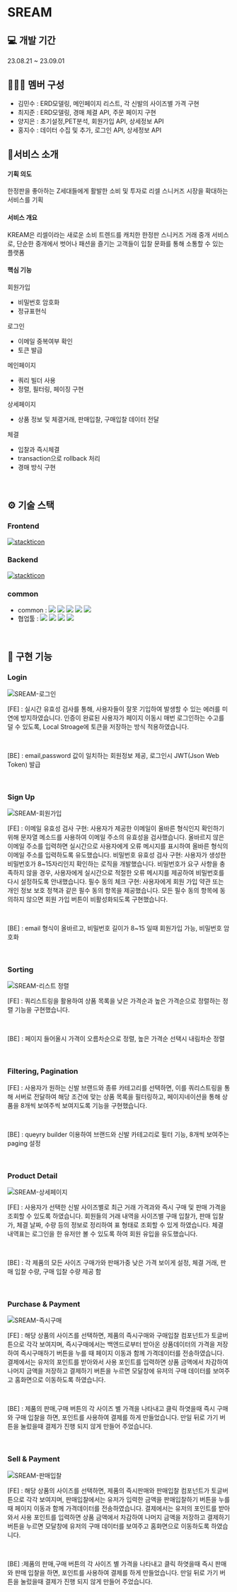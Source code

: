 # SREAM

## 💻 개발 기간
23.08.21 ~ 23.09.01
## 🧑‍🤝‍🧑 멤버 구성
- 김민수 : ERD모델링, 메인페이지 리스트, 각 신발의 사이즈별 가격 구현
- 최지준 : ERD모델링, 경매 체결 API, 주문 페이지 구현
- 양지은 : 초기설정,PET분석, 회원가입 API, 상세정보 API 
- 홍지수 : 데이터 수집 및 추가, 로그인 API, 상세정보 API
## 🚀서비스 소개

 #### 기획 의도
 한정판을 좋아하는 Z세대들에게 활발한 소비 및 투자로 리셀 스니커즈 시장을 확대하는 서비스를 기획
 
 #### 서비스 개요
 KREAM은 리셀이라는 새로운 소비 트렌드를 캐치한 한정판 스니커즈 거래 중개 서비스로, 단순한 중개에서 벗어나 패션을 즐기는 고객들이 입찰 문화를 통해 소통할 수 있는 플랫폼
 
 #### 핵심 기능
 회원가입
 - 비밀번호 암호화
 - 정규표현식

 로그인
 - 이메일 중복여부 확인
 - 토큰 발급

 메인페이지
 - 쿼리 빌더 사용
 - 정렬, 필터링, 페이징 구현

 상세페이지
 - 상품 정보 및 체결거래, 판매입찰, 구매입찰 데이터 전달

 체결
 - 입찰과 즉시체결
 - transaction으로 rollback 처리
 - 경매 방식 구현

<br />
 
## ⚙️ 기술 스택
### Frontend
[![stackticon](https://firebasestorage.googleapis.com/v0/b/stackticon-81399.appspot.com/o/images%2F1693791891735?alt=media&token=f38ca43a-35de-42fa-8e02-e0b4b0e5efa4)](https://github.com/msdio/stackticon)
### Backend
[![stackticon](https://firebasestorage.googleapis.com/v0/b/stackticon-81399.appspot.com/o/images%2F1693791755671?alt=media&token=2c2c08b5-ef79-4a5a-aa73-582b6c581acf)](https://github.com/msdio/stackticon)
### common
* common : <img src="https://img.shields.io/badge/git-F05032?style=for-the-badge&logo=git&logoColor=white"> <img src="https://img.shields.io/badge/github-181717?style=for-the-badge&logo=github&logoColor=white"> <img src="https://img.shields.io/badge/visualstudiocode-007ACC?style=for-the-badge&logo=visualstudiocode&logoColor=white"> <img src="https://img.shields.io/badge/eslint-4B32C3?style=for-the-badge&logo=eslint&logoColor=white"> <img src="https://img.shields.io/badge/prettier-F7B93E?style=for-the-badge&logo=prettier&logoColor=white">
* 협업툴 : <img src="https://img.shields.io/badge/notion-000000?style=for-the-badge&logo=notion&logoColor=white"> <img src="https://img.shields.io/badge/slack-4A154B?style=for-the-badge&logo=slack&logoColor=white"> <img src="https://img.shields.io/badge/trello-0052CC?style=for-the-badge&logo=trello&logoColor=white"> <img src="https://img.shields.io/badge/postman-FF6C37?style=for-the-badge&logo=postman&logoColor=white">
<br />

## 📌 구현 기능
### Login
![SREAM-로그인](https://github.com/wecode-bootcamp-korea/48-2nd-F_Kiiler-frontend/assets/126768997/1fa0c3fd-92c3-46d6-8a8b-39535b323eae)

[FE] : 실시간 유효성 검사를 통해, 사용자들이 잘못 기입하여 발생할 수 있는 에러를 미연에 방지하였습니다. 인증이 완료된 사용자가 페이지 이동시 매번 로그인하는 수고를 덜 수 있도록, Local Stroage에 토큰을 저장하는 방식 적용하였습니다.

<br>

[BE] : email,password 값이 일치하는 회원정보 제공, 로그인시 JWT(Json Web Token) 발급

<br>


### Sign Up
![SREAM-회원가입](https://github.com/wecode-bootcamp-korea/48-2nd-F_Kiiler-frontend/assets/126768997/37a5c504-64df-4387-add2-8f254bd67d81)

[FE] : 이메일 유효성 검사 구현:
사용자가 제공한 이메일이 올바른 형식인지 확인하기 위해 문자열 메소드를 사용하여 이메일 주소의 유효성을 검사했습니다.
올바르지 않은 이메일 주소를 입력하면 실시간으로 사용자에게 오류 메시지를 표시하여 올바른 형식의 이메일 주소를 입력하도록 유도했습니다.
비밀번호 유효성 검사 구현:
사용자가 생성한 비밀번호가 8~15자리인지 확인하는 로직을 개발했습니다.
비밀번호가 요구 사항을 충족하지 않을 경우, 사용자에게 실시간으로 적절한 오류 메시지를 제공하여 비밀번호를 다시 설정하도록 안내했습니다.
필수 동의 체크 구현:
사용자에게 회원 가입 약관 또는 개인 정보 보호 정책과 같은 필수 동의 항목을 제공했습니다.
모든 필수 동의 항목에 동의하지 않으면 회원 가입 버튼이 비활성화되도록 구현했습니다.

<br>

[BE] : email 형식이 올바르고, 비밀번호 길이가 8~15 일때 회원가입 가능, 비밀번호 암호화

<br>


### Sorting
![SREAM-리스트 정렬](https://github.com/wecode-bootcamp-korea/48-2nd-F_Kiiler-frontend/assets/126768997/9df6edd3-f992-4aeb-9fa8-98c773251708)


[FE] : 쿼리스트링을 활용하여 상품 목록을 낮은 가격순과 높은 가격순으로 정렬하는 정렬 기능을 구현했습니다.

<br>

[BE] : 페이지 들어올시 가격이 오름차순으로 정렬, 높은 가격순 선택시 내림차순 정렬

<br>



### Filtering, Pagination


[FE] : 사용자가 원하는 신발 브랜드와 종류 카테고리를 선택하면, 이를 쿼리스트링을 통해 서버로 전달하여 해당 조건에 맞는 상품 목록을 필터링하고, 페이지네이션을 통해 상품을 8개씩 보여주씩 보여지도록 기능을 구현했습니다. 

<br>

[BE] : queyry builder 이용하여 브랜드와 신발 카테고리로 필터 기능, 8개씩 보여주는 paging 설정

<br>


### Product Detail
![SREAM-상세페이지](https://github.com/wecode-bootcamp-korea/48-2nd-F_Kiiler-frontend/assets/126768997/2656b684-bee4-4104-ac49-330dec945e00)


[FE] : 사용자가 선택한 신발 사이즈별로 최근 거래 가격과와 즉시 구매 및 판매 가격을 조회할 수 있도록 하였습니다. 회원들의 거래 내역을 사이즈별 구매 입찰가, 판매 입찰가, 체결 날짜, 수량 등의 정보로 정리하여 표 형태로 조회할 수 있게 하였습니다. 체결 내역표는 로그인을 한 유저만 볼 수 있도록 하여 회원 유입을 유도했습니다.

<br>

[BE] : 각 제품의 모든 사이즈 구매가와 판매가중 낮은 가격 보이게 설정, 체결 거래, 판매 입찰 수량, 구매 입찰 수량 제공 함

<br>


### Purchase & Payment
![SREAM-즉시구매](https://github.com/wecode-bootcamp-korea/48-2nd-F_Kiiler-frontend/assets/126768997/c5ca3bef-f4af-4ccb-97ea-be0edfaec48b)

[FE] : 해당 상품의 사이즈를 선택하면, 제품의 즉시구매와 구매입찰 컴포넌트가 토글버튼으로 각각 보여지며, 즉시구매에서는 백엔드로부터 받아온 상품데이터의 가격을 저장하여 즉시구매하기 버튼을 누를 때 페이지 이동과 함께 가격데이터를 전송하였습니다. 결제에서는 유저의 포인트를 받아와서 사용 포인트를 입력하면 상품 금액에서 차감하여 나머지 금액을 저장하고 결제하기 버튼을 누르면 모달창에 유저의 구매 데이터를 보여주고 홈화면으로 이동하도록 하였습니다.

<br>

[BE] : 제품의 판매,구매 버튼의 각 사이즈 별 가격을 나타내고 클릭 하엿을때 즉시 구매와 구매 입찰을 하면, 포인트를 사용하여 결제를 하게 만들었습니다. 만일 뒤로 가기 버튼을 눌렀을때 결제가 진행 되지 않게 만들어 주었습니다. 

<br>


### Sell & Payment
![SREAM-판매입찰](https://github.com/wecode-bootcamp-korea/48-2nd-F_Kiiler-frontend/assets/126768997/594b2938-1bfd-47aa-8793-679b0fe108ab)


[FE] : 해당 상품의 사이즈를 선택하면, 제품의 즉시판매와 판매입찰 컴포넌트가 토글버튼으로 각각 보여지며, 판매입찰에서는 유저가 입력한 금액을 판매입찰하기 버튼을 누를 때 페이지 이동과 함께 가격데이터를 전송하였습니다. 결제에서는 유저의 포인트를 받아와서 사용 포인트를 입력하면 상품 금액에서 차감하여 나머지 금액을 저장하고 결제하기 버튼을 누르면 모달창에 유저의 구매 데이터를 보여주고 홈화면으로 이동하도록 하였습니다.

<br>

[BE] :제품의 판매,구매 버튼의 각 사이즈 별 가격을 나타내고 클릭 하엿을때 즉시 판매와 판매 입찰을 하면, 포인트를 사용하여 결제를 하게 만들었습니다. 만일 뒤로 가기 버튼을 눌렀을때 결제가 진행 되지 않게 만들어 주었습니다. 

